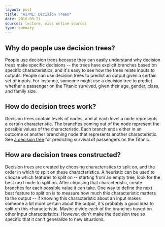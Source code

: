 ```yaml
---
layout: post
title: "AI/ML: Decision Trees"
date: 2016-09-21
sources: lecture, misc online sources
type: summary
---
```


## Why do people use decision trees?
People use decision trees because they can easily understand why decision trees make specific decisions -- the trees have explicit branches based on specific characteristics, and it's easy to see how the trees relate inputs to outputs.
People can use decision trees to predict an output given a certain set of inputs. For instance, someone might use a decision tree to predict whether a passenger on the Titanic survived, given their age, gender, class, and family size.

## How do decision trees work?
Decision trees contain levels of nodes, and at each level a node represents a certain characteristic. The branches coming out of the node represent the possible values of the characteristic. Each branch ends either in an outcome or another branching node that represents another characteristic. See [a decision tree](https://bigwhalelearning.files.wordpress.com/2014/11/titanic_heuristic.png) for predicting survival of passengers on the Titanic.

## How are decision trees constructed?
Decision trees are created by choosing characteristics to split on, and the order in which to split on these characteristics. A heuristic can be used to choose which features to split on -- starting from an empty tree, look for the best next node to split on. After choosing that characteristic, create branches for each possible value it can take. One way to define the next best feature to split on is to measure how much this characteristic matters to the output -- if knowing this characteristic about an input makes someone a lot more certain about the output, it's probably a good idea to split on this characteristic. Maybe divide each of the branches based on other input characteristics. However, don't make the decision tree so specific that it can't generalize to new situations.
